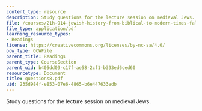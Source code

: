 ```yaml
---
content_type: resource
description: Study questions for the lecture session on medieval Jews.
file: /courses/21h-914-jewish-history-from-biblical-to-modern-times-fall-2007/235d984fe85307e64865b6e447633edb_questions8.pdf
file_type: application/pdf
learning_resource_types:
- Readings
license: https://creativecommons.org/licenses/by-nc-sa/4.0/
ocw_type: OCWFile
parent_title: Readings
parent_type: CourseSection
parent_uid: b405dd09-c17f-ae58-2cf1-b393ed6ced60
resourcetype: Document
title: questions8.pdf
uid: 235d984f-e853-07e6-4865-b6e447633edb
---
```

Study questions for the lecture session on medieval Jews.